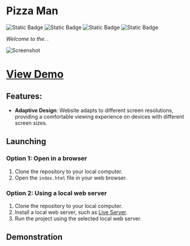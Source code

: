 # Pizza Man

![Static Badge](https://img.shields.io/badge/made%20by-AndrewVoloshin-blue)
![Static Badge](https://img.shields.io/badge/Vue-93%25-%41b883)
![Static Badge](https://img.shields.io/badge/open%20source-%238b36db)
![Static Badge](https://img.shields.io/badge/%E2%9D%A4-red)



_Welcome to the. ._

![Screenshot](https://github.com/AndrewVoloshin/Website-Pizza-Vue/assets/86961260/c8933a13-f5f3-4fff-8a83-0647aaf532b7)




# [View Demo](https://andrewvoloshin.github.io/Website-Pizza-Vue/) 


## Features:

- **Adaptive Design**: Website adapts to different screen resolutions, providing a comfortable viewing experience on devices with different screen sizes.

  

## Launching

### Option 1: Open in a browser

1. Clone the repository to your local computer.
2. Open the `index.html` file in your web browser.

### Option 2: Using a local web server

1. Clone the repository to your local computer.
2. Install a local web server, such as [Live Server](https://marketplace.visualstudio.com/items?itemName=ritwickdey.LiveServer).
3. Run the project using the selected local web server.

## Demonstration
